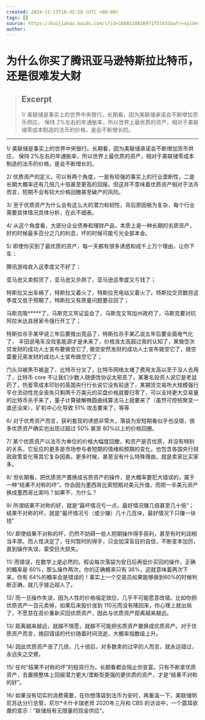 ```yaml
---
created: 2024-11-13T10:42:58 (UTC +08:00)
tags: []
source: https://baijiahao.baidu.com/s?id=1688538826971751431&wfr=spider&for=pc
author: 
---
```


# 为什么你买了腾讯亚马逊特斯拉比特币，还是很难发大财

> ## Excerpt
> 1/ 美联储是事实上的世界中央银行。长期看，因为美联储承诺会不断增加货币供应， 保持 2%左右的年通胀率，所以世界上最优质的资产，相对于美联储零成本制造的法币的价格，是会不断增长的。

---
1/ 美联储是事实上的世界中央银行。长期看，因为美联储承诺会不断增加货币供应， 保持 2%左右的年通胀率，所以世界上最优质的资产，相对于美联储零成本制造的法币的价格，是会不断增长的。

2/ 优质资产的定义，可以有两个角度，一是有较强的事实上的行业垄断性，二是长期大概率还有几倍几十倍甚至更高的回报。但这并不意味着优质资产相对于法币而言，短期不会有较大价格回撤甚至破产的风险。

3/ 至于优质资产为什么会有这么大的潜力和韧性，背后原因极为复杂，每个行业需要具体情况具体分析，在此不细表。

4/ 从这个角度看，大部分企业债券和理财产品，本质上是一种长期的劣质资产，好的时候最多百分之几的利息，坏的时候可能亏光全部本金。

5/ 即使你买到了最优质的资产，每一天都有很多诱惑和成千上万个理由，让你下车：

腾讯游戏收入这季度又不好了；

亚马逊又卖假货了，亚马逊又杀熟了，亚马逊这季度又亏钱了；

特斯拉又出车祸了，特斯拉又着火了，特斯拉充电站又着火了，特斯拉交货数目这季度又低于预期了，特斯拉又有质量问题要召回了；

马斯克吸\*\*\*\*\*了，马斯克又骂证监会了，马斯克又骂加州政府了，马斯克要对抗阿拉米达县居家令强行开工了；

特斯拉杀手某甲说三年后要推出竞品了，特斯拉杀手某乙说五年后要全面电气化了， 丰田说电车没戏氢能源才是未来了，价格涨太高超过我的认知了，某做空次贷发财的成功人士宣布要做空它了, 做空安然发财的成功人士宣布做空它了，做空雷曼兄弟发财的成功人士宣布做空它了；

门头沟被黑币被盗了，比特币分叉了，比特币网络太堵了费用太高以至于没人去用了，比特币 core 不让我们少数人随便改协议太邪恶了，某著名投资人说它是老鼠药了，热爱零成本印钞的英国央行行长说它没有前途了，某期货交易所大规模强行平仓流动性完全丧失只剩两千万美元的买盘价格就要归零了，可以支持更大交易量的比特币杀手来了，量子计算破解椭圆曲线算法马上就要来了（虽然可控核聚变一直还没来），矿机中心化导致 51% 攻击要来了，等等

6/ 对于优秀资产而言，获利套现的诱惑非常大，落袋为安短期看似乎也没错，很多优质资产确实也出现过超过 50% 甚至 80%以上的价格回撤。

7/ 某个优质资产以法币为单位的价格大幅度回撤，和资产是否优质，并没有特别的关系，它反应的更多是市场参与者短期的情绪和预期的变化，也包含各国央行财政政策变化等其它复杂因素。更多时候，甚至没有什么特殊理由，就是卖家比买家多。

8/ 但长期看，把优质资产置换成劣质资产的操作，是大概率要犯大错误的，属于一种“结果不对称的坏”。你会因为墨西哥比索短期对美元升值，而把一半美元资产换成墨西哥比索吗？如果不，为什么？

9/ 所谓结果不对称的好，就是“最坏情况亏一点，最好情况赚几倍甚至几十倍”；结果不对称的坏，就是“最坏情况亏（或少赚）几十几百块，最好情况下只赚一块钱”

10/ 即使结果不对称的坏，仍然不妨碍一些人短期操作得手获利，甚至有时利润相当丰厚。而人性决定了，任何暂时的得手，只会加深盲目的自信，不断变本加厉，直到操作失误，蒙受巨大损失。

11/ 而错误，在数学上是必然的。假设每次落袋为安日后再低价买回的操作，正确的概率是 60%，那么操作两次，你的正确概率只有 36%，这就意味着两次下来，你有 64%的概率会是错误的！事实上一个交易员如果能够做到60%的时候判断正确，就几乎接近超人了。

12/ 而一旦操作失误，因为人性的价格喵定效应，几乎不可能愿意改错。比如你把优质资产一百元卖掉，如果后来股价涨到 110元而没有降回来，你心理上就出局了，不愿意在高价重新买回优质资产，因此与优质资产距离越来越远。

13/ 距离越来越远，就越不情愿，就越不可能把劣质资产置换成优质资产。对于优质资产而言，挽回错误的代价随着时间流逝，大概率指数级上升。

14/ 因此优质资产涨了几倍，几十倍后，对多数卖的过早的人而言，就永远错过，永远失之交臂。

15/ 任何“结果不对称的坏”的投资行为，长期看都会阻止你变富。只有不断拿优质资产，去置换整体上回报潜力更大/垄断型更强的更优质的资产，才是“结果不对称的好”。

16/ 如果没有切实的消费需要，在你想落袋到法币为安时，再重温一下，美联储明尼苏达分行总管，尼尔\*卡什卡瑞老师 2020年三月和 CBS 的访谈中，一个震耳欲聋的宣示：“联储局有无限量的现金供应"。
